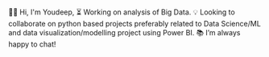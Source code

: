 🧑‍🎓 Hi, I'm Youdeep,
⏳ Working on analysis of Big Data.
💡 Looking to collaborate on python based projects preferably related to Data Science/ML and data visualization/modelling project using Power BI.
📚 I’m always happy to chat!
